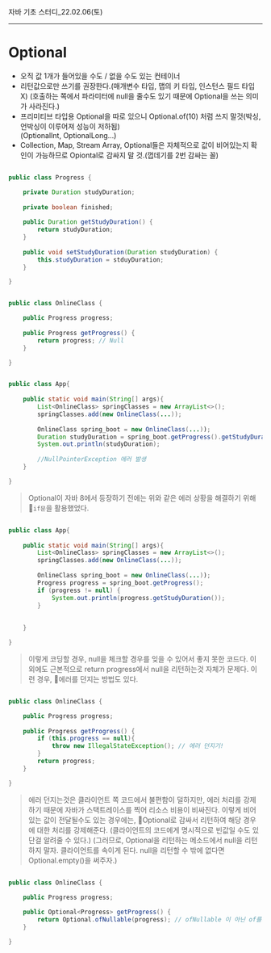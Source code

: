 자바 기초 스터디_22.02.06(토)
***
# Optional
- 오직 값 1개가 들어있을 수도 / 없을 수도 있는 컨테이너
- 리턴값으로만 쓰기를 권장한다.(매개변수 타입, 맵의 키 타입, 인스턴스 필드 타입 X)
  (호출하는 쪽에서 파라미터에 null을 줄수도 있기 때문에 Optional을 쓰는 의미가 사라진다.)
- 프리미티브 타입용 Optional을 따로 있으니 Optional.of(10) 처럼 쓰지 말것(박싱, 언박싱이 이루어져 성능이 저하됨)		   
  (OptionalInt, OptionalLong...)
- Collection, Map, Stream Array, Optional들은 자체적으로 값이 비어있는지 확인이 가능하므로
  Opiontal로 감싸지 말 것.(껍데기를 2번 감싸는 꼴)

~~~java

public class Progress {

	private Duration studyDuration;
    
    private boolean finished;
    
    public Duration getStudyDuration() {
    	return studyDuration;
    }
    
    public void setStudyDuration(Duration studyDuration) {
    	this.studyDuration = stduyDuration;
    }

}

~~~
~~~java

public class OnlineClass {

	public Progress progress;
	
    public Progress getProgress() {
    	return progress; // Null
    }

}

~~~

~~~java

public class App{
	
    public static void main(String[] args){
    	List<OnlineClass> springClasses = new ArrayList<>();
        springClasses.add(new OnlineClass(...));
        
        OnlineClass spring_boot = new OnlineClass(...));
        Duration studyDuration = spring_boot.getProgress().getStudyDuration();
        System.out.println(studyDuration);
        
        //NullPointerException 에러 발생
    }

}

~~~

> Optional이 자바 8에서 등장하기 전에는 위와 같은 에러 상황을 해결하기 위해 🔻`if문`을 활용했었다.

~~~java

public class App{
	
    public static void main(String[] args){
    	List<OnlineClass> springClasses = new ArrayList<>();
        springClasses.add(new OnlineClass(...));
        
        OnlineClass spring_boot = new OnlineClass(...));
        Progress progress = spring_boot.getProgress();
        if (progress != null) {
        	System.out.println(progress.getStudyDuration());
        }
            
        
    }

}

~~~

> 이렇게 코딩할 경우, null을 체크할 경우를 잊을 수 있어서 좋지 못한 코드다.
이외에도 근본적으로 return progress에서 null을 리턴하는것 자체가 문제다.
이런 경우, 🔻에러를 던지는 방법도 있다.

~~~java

public class OnlineClass {

	public Progress progress;
	
    public Progress getProgress() {
    	if (this.progress == null){
        	throw new IllegalStateException(); // 에러 던지기!
        }
        return progress;
    }

}

~~~

> 에러 던지는것은 클라이언트 쪽 코드에서 불편함이 덜하지만, 에러 처리를 강제하기 때문에
자바가 스택트레이스를 찍어 리소스 비용이 비싸진다.
이렇게 비어있는 값이 전달될수도 있는 경우에는,
🔻Optional로 감싸서 리턴하여 해당 경우에 대한 처리를 강제해준다.
(클라이언트의 코드에게 명시적으로 빈값일 수도 있단걸 알려줄 수 있다.)
(그러므로, Optional을 리턴하는 메소드에서 null을 리턴하지 말자. 클라이언트를 속이게 된다.
null을 리턴할 수 밖에 없다면 Optional.empty()을 써주자.)

~~~java

public class OnlineClass {

	public Progress progress;
	
    public Optional<Progress> getProgress() {
        return Optional.ofNullable(progress); // ofNullable 이 아닌 of를 하게되면 에러가 발생할수도 있다.
    }

}

~~~